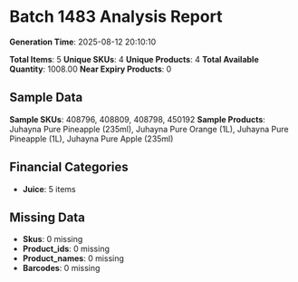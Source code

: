 # Batch 1483 Analysis Report

**Generation Time**: 2025-08-12 20:10:10

**Total Items**: 5
**Unique SKUs**: 4
**Unique Products**: 4
**Total Available Quantity**: 1008.00
**Near Expiry Products**: 0

## Sample Data
**Sample SKUs**: 408796, 408809, 408798, 450192
**Sample Products**: Juhayna Pure Pineapple (235ml), Juhayna Pure Orange (1L), Juhayna Pure Pineapple (1L), Juhayna Pure Apple (235ml)

## Financial Categories
- **Juice**: 5 items

## Missing Data
- **Skus**: 0 missing
- **Product_ids**: 0 missing
- **Product_names**: 0 missing
- **Barcodes**: 0 missing
